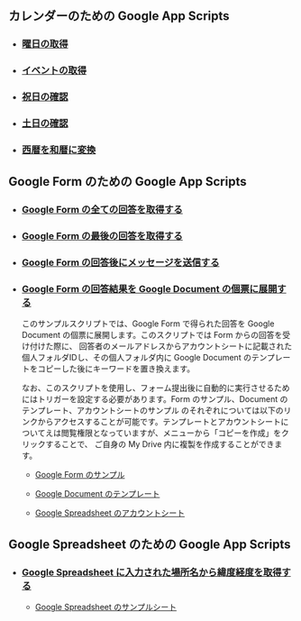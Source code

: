 ## カレンダーのための Google App Scripts
+ ### [曜日の取得](general/getDayName.js)
+ ### [イベントの取得](general/hasEvents.js)
+ ### [祝日の確認](general/isHoliday.js)
+ ### [土日の確認](general/isWeekend.js)
+ ### [西暦を和暦に変換](general/seirekiToWareki.js)

## Google Form のための Google App Scripts
+ ### [Google Form の全ての回答を取得する](form/getAllResponses.js)
+ ### [Google Form の最後の回答を取得する](form/getLatestResponse.js)
+ ### [Google Form の回答後にメッセージを送信する](form/notifyByEmail.js)
+ ### [Google Form の回答結果を Google Document の個票に展開する](form/createDocumentByForm.js)

  このサンプルスクリプトでは、Google Form で得られた回答を Google Document の個票に展開します。このスクリプトでは Form からの回答を受け付けた際に、
  回答者のメールアドレスからアカウントシートに記載された個人フォルダIDし、その個人フォルダ内に Google Document のテンプレートをコピーした後にキーワードを置き換えます。

  なお、このスクリプトを使用し、フォーム提出後に自動的に実行させるためにはトリガーを設定する必要があります。Form のサンプル、Document のテンプレート、アカウントシートのサンプル
  のそれぞれについては以下のリンクからアクセスすることが可能です。テンプレートとアカウントシートについてえは閲覧権限となっていますが、メニューから「コピーを作成」をクリックすることで、
  ご自身の My Drive 内に複製を作成することができます。

    - [Google Form のサンプル](https://docs.google.com/forms/d/e/1FAIpQLSc5ka-HtvQGNhDdt19QTUl_15_Wp-RK_HTsmDoHaG2Rn7B6lQ/viewform)

    - [Google Document のテンプレート](https://docs.google.com/document/d/1nJEjK2hJQOJtJt1K5omOu9nGC3YEPjIJW2gLfSEFfek/edit?usp=drive_link)
  
    - [Google Spreadsheet のアカウントシート](https://docs.google.com/spreadsheets/d/12Zu78RCyQjeonIjL8s-1mh9qkQ16S2TbAn90KnTWPaU/edit?usp=drive_link)

## Google Spreadsheet のための Google App Scripts
+ ### [Google Spreadsheet に入力された場所名から緯度経度を取得する](spreadsheet/geocoding.js)

    - [Google Spreadsheet のサンプルシート](https://docs.google.com/spreadsheets/d/1tsrsAgiaHtalxcuTxeoY0E3JkmFhePIcn8bSDJUfoBY/edit?usp=sharing)
    
